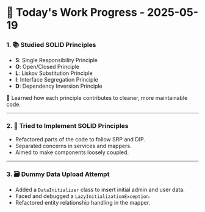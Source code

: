# 📅 Today's Work Progress - 2025-05-19

### 1. 📚 Studied SOLID Principles
- **S**: Single Responsibility Principle
- **O**: Open/Closed Principle
- **L**: Liskov Substitution Principle
- **I**: Interface Segregation Principle
- **D**: Dependency Inversion Principle

📌 Learned how each principle contributes to cleaner, more maintainable code.

---

### 2. 🧪 Tried to Implement SOLID Principles
- Refactored parts of the code to follow SRP and DIP.
- Separated concerns in services and mappers.
- Aimed to make components loosely coupled.

---

### 3. 🗃️ Dummy Data Upload Attempt
- Added a `DataInitializer` class to insert initial admin and user data.
- Faced and debugged a `LazyInitializationException`.
- Refactored entity relationship handling in the mapper.